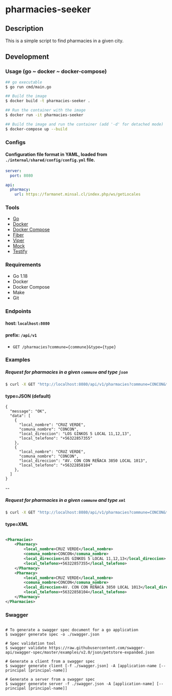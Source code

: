 # pharmacies-seeker

## Description

This is a simple script to find pharmacies in a given city.

## Development

### Usage (go ~ docker ~ docker-compose)

```bash
## go executable
$ go run cmd/main.go
```

```bash
## Build the image
$ docker build -t pharmacies-seeker .

## Run the container with the image
$ docker run -it pharmacies-seeker
 ```

```bash
## Build the image and run the container (add '-d' for detached mode)
$ docker-compose up --build 
```

### Configs

#### Configuration file format in YAML, loaded from `./internal/shared/config/config.yml` file.

```yaml
server:
  port: 8080

api:
  pharmacy:
    url: https://farmanet.minsal.cl/index.php/ws/getLocales
```

### Tools

- [Go](https://go.dev/)
- [Docker](https://www.docker.com/)
- [Docker Compose](https://docs.docker.com/compose/)
- [Fiber](https://gofiber.io/)
- [Viper](https://github.com/spf13/viper)
- [Mock](github.com/golang/mock)
- [Testify](github.com/stretchr/testify)
### Requirements

- Go 1.18
- Docker
- Docker Compose
- Make
- Git

### Endpoints

#### host: `localhost:8080`
#### prefix: `/api/v1`

- `GET /pharmacies?commune={commune}&type={type}`

### Examples

##### Request for pharmacies in a given `commune` and type `json`

```bash
$ curl -X GET "http://localhost:8080/api/v1/pharmacies?commune=CONCON&type="
```

#### type=JSON (default)

```json5
{
  "message": "OK",
  "data": [
    {
      "local_nombre": "CRUZ VERDE",
      "comuna_nombre": "CONCON",
      "local_direccion": "LOS GINKOS 5 LOCAL 11,12,13",
      "local_telefono": "+56322857355"
    },
    {
      "local_nombre": "CRUZ VERDE",
      "comuna_nombre": "CONCON",
      "local_direccion": "AV. CON CON REÑACA 3850 LOCAL 1013",
      "local_telefono": "+56322858104"
    },
  ]
}
````

--

##### Request for pharmacies in a given `commune` and type `xml`

```bash
$ curl -X GET "http://localhost:8080/api/v1/pharmacies?commune=CONCON&type=xml"
```

#### type=XML

```xml

<Pharmacies>
    <Pharmacy>
        <local_nombre>CRUZ VERDE</local_nombre>
        <comuna_nombre>CONCON</comuna_nombre>
        <local_direccion>LOS GINKOS 5 LOCAL 11,12,13</local_direccion>
        <local_telefono>+56322857355</local_telefono>
    </Pharmacy>
    <Pharmacy>
        <local_nombre>CRUZ VERDE</local_nombre>
        <comuna_nombre>CONCON</comuna_nombre>
        <local_direccion>AV. CON CON REÑACA 3850 LOCAL 1013</local_direccion>
        <local_telefono>+56322858104</local_telefono>
    </Pharmacy>
</Pharmacies>
```

### Swagger

```shell

# To generate a swagger spec document for a go application
$ swagger generate spec -o ./swagger.json

# Spec validation tool
$ swagger validate https://raw.githubusercontent.com/swagger-api/swagger-spec/master/examples/v2.0/json/petstore-expanded.json

# Generate a client from a swagger spec
$ swagger generate client [-f ./swagger.json] -A [application-name [--principal [principal-name]]

# Generate a server from a swagger spec
$ swagger generate server -f ./swagger.json -A [application-name] [--principal [principal-name]]
```